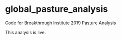 # global_pasture_analysis
Code for Breakthrough Institute 2019 Pasture Analysis

This analysis is live. 